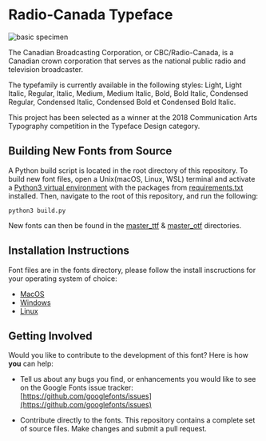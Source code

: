 # Radio-Canada Typeface

![basic specimen](https://github.com/googlefonts/radio-canada/blob/master/documentation/images/basic-specimen.gif)

The Canadian Broadcasting Corporation, or CBC/Radio-Canada, is a Canadian crown corporation that serves as the national public radio and television broadcaster.

The typefamily is currently available in the following styles: Light, Light Italic, Regular, Italic, Medium, Medium Italic, Bold, Bold Italic, Condensed Regular, Condensed Italic, Condensed Bold et Condensed Bold Italic.

This project has been selected as a winner at the 2018 Communication Arts Typography competition in the Typeface Design category.

## Building New Fonts from Source
A Python build script is located in the root directory of this repository.
To build new font files, open a Unix(macOS, Linux, WSL) terminal and activate a
[Python3 virtual environment](https://docs.python.org/3/library/venv.html)
with the packages from [requirements.txt](requirements.txt) installed.
Then, navigate to the root of this repository, and run the following:
```
python3 build.py
```
New fonts can then be found in the [master_ttf](master_ttf) & [master_otf](master_otf) directories.

## Installation Instructions
Font files are in the fonts directory, please follow the install inscructions for your operating system of choice:

- [MacOS](https://support.apple.com/en-us/HT201749)
- [Windows](https://support.microsoft.com/en-us/help/314960/how-to-install-or-remove-a-font-in-windows)
- [Linux](https://wiki.archlinux.org/index.php/fonts#Manual_installation)

## Getting Involved
Would you like to contribute to the development of this font? Here is how **you** can help:

- Tell us about any bugs you find, or enhancements you would like to see on the Google Fonts issue tracker: [https://github.com/googlefonts/issues](https://github.com/googlefonts/issues)

- Contribute directly to the fonts. This repository contains a complete set of source files. Make changes and submit a pull request.
